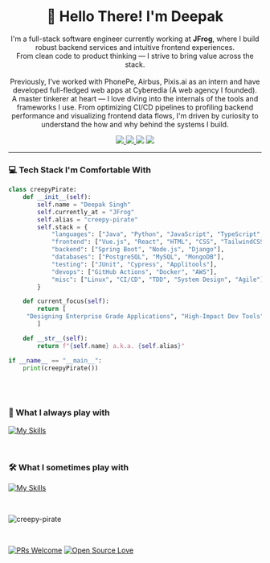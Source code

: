 <h1 align="center">🤠 Hello There! I'm Deepak</h1>

<p align="center">
  I'm a full-stack software engineer currently working at <strong>JFrog</strong>, where I build robust backend services and intuitive frontend experiences. <br>
  From clean code to product thinking — I strive to bring value across the stack. <br><br>
  Previously, I’ve worked with PhonePe, Airbus, Pixis.ai as an intern and have developed full-fledged web apps at Cyberedia (A web agency I founded). <br>
  A master tinkerer at heart — I love diving into the internals of the tools and frameworks I use. From optimizing CI/CD pipelines to profiling backend performance and visualizing frontend data flows, I'm driven by curiosity to understand the how and 
  why behind the systems I build. <br>
</p>

<div align="center">
  <a href="https://www.linkedin.com/in/creepypirate/">
    <img src="https://img.shields.io/badge/-creepypirate-blue?style=flat-square&logo=Linkedin&logoColor=white">
  </a>
  <a href="mailto:workwithdeepak.tech@gmail.com">
    <img src="https://img.shields.io/badge/-workwithdeepak.tech@gmail.com-c14438?style=flat-square&logo=Gmail&logoColor=white">
  </a>
  <img src="https://komarev.com/ghpvc/?username=creepy-pirate&color=green" />
  <img src="https://img.shields.io/github/followers/creepy-pirate?style=social">
</div>

---

### 💻 Tech Stack I'm Comfortable With

```python
class creepyPirate:
    def __init__(self):
        self.name = "Deepak Singh"
        self.currently_at = "JFrog"
        self.alias = "creepy-pirate"
        self.stack = {
            "languages": ["Java", "Python", "JavaScript", "TypeScript", "Swift"],
            "frontend": ["Vue.js", "React", "HTML", "CSS", "TailwindCSS"],
            "backend": ["Spring Boot", "Node.js", "Django"],
            "databases": ["PostgreSQL", "MySQL", "MongoDB"],
            "testing": ["JUnit", "Cypress", "Applitools"],
            "devops": ["GitHub Actions", "Docker", "AWS"],
            "misc": ["Linux", "CI/CD", "TDD", "System Design", "Agile"]
        }

    def current_focus(self):
        return [
	 "Designing Enterprise Grade Applications", "High-Impact Dev Tools", 
        ]

    def __str__(self):
        return f"{self.name} a.k.a. {self.alias}"

if __name__ == "__main__":
    print(creepyPirate())
```
</br>

</br>

### 🚀 What I always play with  
[![My Skills](https://skills.thijs.gg/icons?i=java,spring,vue,ts,js,html,css,postgres,py,docker,git,github)](https://skills.thijs.gg)

</br>

### 🛠️ What I sometimes play with  
[![My Skills](https://skills.thijs.gg/icons?i=swift,nodejs,mongodb,c,aws,bash,php,firebase,linux)](https://skills.thijs.gg)

</br>

<p><img align="center" src="https://github-readme-streak-stats.herokuapp.com/?user=creepy-pirate&" alt="creepy-pirate" /></p>

</br>


[![PRs Welcome](https://img.shields.io/badge/PRs-welcome-brightgreen.svg?style=flat&logo=github)](https://github.com/creepy-pirate) [![Open Source Love](https://badges.frapsoft.com/os/v2/open-source.svg?v=103)](https://github.com/creepy-pirate)
